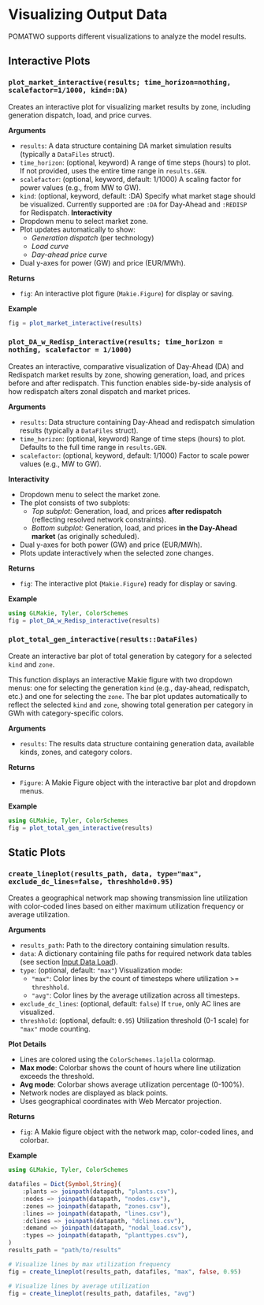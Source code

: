 # Visualizing Output Data
POMATWO supports different visualizations to analyze the model results. 
## Interactive Plots

### `plot_market_interactive(results; time_horizon=nothing, scalefactor=1/1000, kind=:DA)`
Creates an interactive plot for visualizing market results by zone, including generation dispatch, load, and price curves.

**Arguments**
- `results`: A data structure containing DA market simulation results (typically a `DataFiles` struct).
- `time_horizon`: (optional, keyword) A range of time steps (hours) to plot. If not provided, uses the entire time range in `results.GEN`.
- `scalefactor`: (optional, keyword, default: 1/1000) A scaling factor for power values (e.g., from MW to GW).
- `kind`: (optional, keyword, default: :DA) Specify what market stage should be visualized. Currently supported are `:DA` for Day-Ahead and `:REDISP` for Redispatch.
**Interactivity**
- Dropdown menu to select market zone.
- Plot updates automatically to show:
    - *Generation dispatch* (per technology)
    - *Load curve*
    - *Day-ahead price curve*
- Dual y-axes for power (GW) and price (EUR/MWh).

**Returns**
- `fig`: An interactive plot figure (`Makie.Figure`) for display or saving.

**Example**
```julia
fig = plot_market_interactive(results)
```



### `plot_DA_w_Redisp_interactive(results; time_horizon = nothing, scalefactor = 1/1000)`
Creates an interactive, comparative visualization of Day-Ahead (DA) and Redispatch market results by zone, showing generation, load, and prices before and after redispatch. This function enables side-by-side analysis of how redispatch alters zonal dispatch and market prices.

**Arguments**
- `results`: Data structure containing Day-Ahead and redispatch simulation results (typically a `DataFiles` struct).
- `time_horizon`: (optional, keyword) Range of time steps (hours) to plot. Defaults to the full time range in `results.GEN`.
- `scalefactor`: (optional, keyword, default: 1/1000) Factor to scale power values (e.g., MW to GW).

**Interactivity**
- Dropdown menu to select the market zone.
- The plot consists of two subplots:
    - *Top subplot:* Generation, load, and prices **after redispatch** (reflecting resolved network constraints).
    - *Bottom subplot:* Generation, load, and prices **in the Day-Ahead market** (as originally scheduled).
- Dual y-axes for both power (GW) and price (EUR/MWh).
- Plots update interactively when the selected zone changes.

**Returns**
- `fig`: The interactive plot (`Makie.Figure`) ready for display or saving.

**Example**
```julia
using GLMakie, Tyler, ColorSchemes
fig = plot_DA_w_Redisp_interactive(results)
```


### `plot_total_gen_interactive(results::DataFiles)`
Create an interactive bar plot of total generation by category for a selected `kind` and `zone`.

This function displays an interactive Makie figure with two dropdown menus: one for selecting the generation `kind` (e.g., day-ahead, redispatch, etc.) and one for selecting the `zone`. The bar plot updates automatically to reflect the selected `kind` and `zone`, showing total generation per category in GWh with category-specific colors.

**Arguments**
- `results`: The results data structure containing generation data, available kinds, zones, and category colors.

**Returns**
- `Figure`: A Makie Figure object with the interactive bar plot and dropdown menus.

**Example**
```julia
using GLMakie, Tyler, ColorSchemes
fig = plot_total_gen_interactive(results)
```



## Static Plots

### `create_lineplot(results_path, data, type="max", exclude_dc_lines=false, threshhold=0.95)`
Creates a geographical network map showing transmission line utilization with color-coded lines based on either maximum utilization frequency or average utilization.

**Arguments**
- `results_path`: Path to the directory containing simulation results.
- `data`: A dictionary containing file paths for required network data tables (see section [Input Data Load](@ref)).
- `type`: (optional, default: `"max"`) Visualization mode:
    - `"max"`: Color lines by the count of timesteps where utilization >= `threshhold`.
    - `"avg"`: Color lines by the average utilization across all timesteps.
- `exclude_dc_lines`: (optional, default: `false`) If `true`, only AC lines are visualized.
- `threshhold`: (optional, default: `0.95`) Utilization threshold (0-1 scale) for `"max"` mode counting.

**Plot Details**
- Lines are colored using the `ColorSchemes.lajolla` colormap.
- **Max mode**: Colorbar shows the count of hours where line utilization exceeds the threshold.
- **Avg mode**: Colorbar shows average utilization percentage (0-100%).
- Network nodes are displayed as black points.
- Uses geographical coordinates with Web Mercator projection.

**Returns**
- `fig`: A Makie figure object with the network map, color-coded lines, and colorbar.

**Example**
```julia
using GLMakie, Tyler, ColorSchemes

datafiles = Dict{Symbol,String}(
    :plants => joinpath(datapath, "plants.csv"),
    :nodes => joinpath(datapath, "nodes.csv"),
    :zones => joinpath(datapath, "zones.csv"),
    :lines => joinpath(datapath, "lines.csv"),
    :dclines => joinpath(datapath, "dclines.csv"),
    :demand => joinpath(datapath, "nodal_load.csv"),
    :types => joinpath(datapath, "planttypes.csv"),
)
results_path = "path/to/results"

# Visualize lines by max utilization frequency
fig = create_lineplot(results_path, datafiles, "max", false, 0.95)

# Visualize lines by average utilization
fig = create_lineplot(results_path, datafiles, "avg")
```
